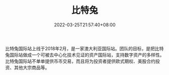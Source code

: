 ﻿---
weight: 
title: "比特兔"
description: "比特兔国际站上线于2018年2月，是一家澳大利亚国际站。"
date: 2022-03-25T21:57:40+08:00
lastmod: 2022-03-25T16:45:40+08:00
draft: false
authors: ["Metabd"]
featuredImage: "bitetujiaoyisuo.webp"
link: ""
tags: ["交易所","比特兔"]
categories: ["navigation"]
navigation: ["交易所"]
lightgallery: true
toc: true
pinned: false
recommend: false
recommend1: false
---
比特兔国际站上线于2018年2月，是一家澳大利亚国际站。团队的目标，是把比特兔国际站做成一个可被去中心化技术见证的资产国际站，支持数字资产的多样性。比特兔国际站不单单提供币币交易，而且将为投资者提供欧式期权、美股合约投资、其他大宗商品等。
